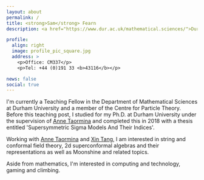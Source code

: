 ```yaml
---
layout: about
permalink: /
title: <strong>Sam</strong> Fearn
description: <a href="https://www.dur.ac.uk/mathematical.sciences/">Durham Mathematics Department.</a><br><a href="https://www.dur.ac.uk/cpt/">Centre for Particle Theory.</a>

profile:
  align: right
  image: profile_pic_square.jpg
  address: >
    <p>Office: CM337</p>
    <p>Tel: +44 (0)191 33 <b>43116</b></p>

news: false
social: true
---
```


I'm currently a Teaching Fellow in the Department of Mathematical Sciences at Durham University and a member of the Centre for Particle Theory. Before this teaching post, I studied for my Ph.D. at Durham University under the supervision of [Anne Taormina] and completed this in 2018 with a thesis entitled 'Supersymmetric Sigma Models And Their Indices'.

Working with [Anne Taormina] and [Xin Tang], I am interested in string and conformal field theory, 2d superconformal algebras and their representations as well as Moonshine and related topics.

Aside from mathematics, I'm interested in computing and technology, gaming and climbing.

[Anne Taormina]:https://www.dur.ac.uk/mathematical.sciences/people/profile/?id=1632
[Xin Tang]:https://www.dur.ac.uk/mathematical.sciences/people/profile/?id=12357
